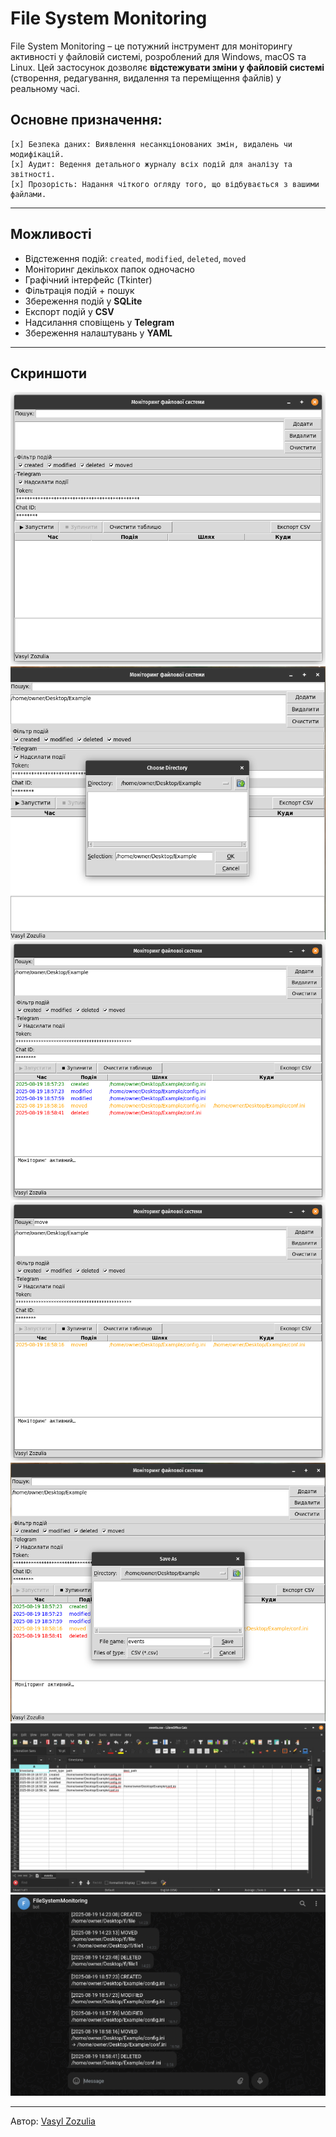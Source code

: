 # File System Monitoring

File System Monitoring – це потужний інструмент для моніторингу активності у файловій системі, розроблений для Windows, macOS та Linux. Цей застосунок дозволяє **відстежувати зміни у файловій системі** (створення, редагування, видалення та переміщення файлів) у реальному часі.
## Основне призначення:
    [x] Безпека даних: Виявлення несанкціонованих змін, видалень чи модифікацій.
    [x] Аудит: Ведення детального журналу всіх подій для аналізу та звітності.
    [x] Прозорість: Надання чіткого огляду того, що відбувається з вашими файлами.

---

## Можливості
- Відстеження подій: `created`, `modified`, `deleted`, `moved`
- Моніторинг декількох папок одночасно
- Графічний інтерфейс (Tkinter)
- Фільтрація подій + пошук
- Збереження подій у **SQLite**
- Експорт подій у **CSV**
- Надсилання сповіщень у **Telegram**
- Збереження налаштувань у **YAML**

---

## Скриншоти
![Головне вікно](images/1.png)
![Вибір папки для моніторингу](images/2.png)
![Події](images/3.png)
![Пошук](images/4.png)
![Експорт CSV](images/5.png)
![CSV](images/6.png)
![Telegram](images/7.png)


---

Автор: [Vasyl Zozulia](https://github.com/VasiaZozulia)
